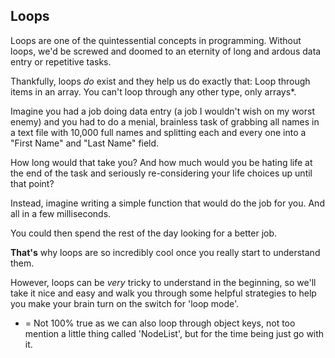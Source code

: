 ## Loops

Loops are one of the quintessential concepts in programming. Without loops, we'd be screwed and doomed to an eternity of long and ardous data entry or repetitive tasks.

Thankfully, loops *do* exist and they help us do exactly that: Loop through items in an array. You can't loop through any other type, only arrays*.

Imagine you had a job doing data entry (a job I wouldn't wish on my worst enemy) and you had to do a menial, brainless task of grabbing all names in a text file with 10,000 full names and splitting each and every one into a "First Name" and "Last Name" field.

How long would that take you? And how much would you be hating life at the end of the task and seriously re-considering your life choices up until that point?

Instead, imagine writing a simple function that would do the job for you. And all in a few milliseconds.

You could then spend the rest of the day looking for a better job.

**That's** why loops are so incredibly cool once you really start to understand them.

However, loops can be *very* tricky to understand in the beginning, so we'll take it nice and easy and walk you through some helpful strategies to help you make your brain turn on the switch for 'loop mode'.

* = Not 100% true as we can also loop through object keys, not too mention a little thing called 'NodeList', but for the time being just go with it.

